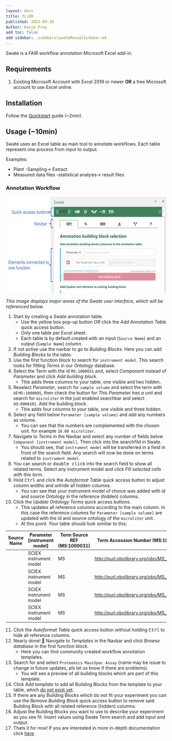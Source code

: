```yaml
---
layout: docs
title: TL;DR
published: 2022-09-19
Author: Kevin Frey
add toc: false
add sidebar: _sidebars\swateManualSidebar.md
---
```


Swate is a FAIR workflow annotation Microsoft Excel add-in. 

## Requirements

1. Existing Microsoft Account with Excel 2019 or newer **OR** a free Microsoft account to use Excel online.

## Installation

Follow the [Quickstart](./docs01-installing-Swate.html) guide (~2min).

## Usage (~10min)

Swate uses an Excel table as main tool to annotate workflows. Each table represent one process from input to output.

Examples:
- Plant -Sampling-> Extract
- Measured data files -statistical analysis-> result files

### Annotation Workflow

<img src="./../../img/Swate-Overlay-Exp.jpg?v27.01.202" style="height: 300px">

*This image displays major areas of the Swate user interface, which will be referenced below.*

1. Start by creating a Swate annotation table.
    - Use the yellow box pop-up button *OR* click the *Add Annotation Table* quick access button.
    - Only one table per Excel sheet.
    - Each table is by default created with an input (`Source Name`) and an output (`Sample Name`) column.
2. If not active use the navbar to go to *Building Blocks*. Here you can add *Building Blocks* to the table. 
3. Use the first function block to search for `instrument model`. This search looks for fitting *Terms* in our *Ontology* database.
4. Select the Term with the id `MS:1000031` and, select *Component* instead of *Parameter* and click *Add building block*.
    - This adds three columns to your table, one visible and two hidden.
5. Reselect *Parameter*, search for `sample volume` and select the term with id `MS:1000005`, then check the button for *This Parameter has a unit* and search for `microliter` in the just enabled searchbar and select `UO:0000101`. Add the building block.
    - This adds four columns to your table, one visible and three hidden.
6. Select any field below `Parameter [sample volume]` and add any numbers as volume.
    - You can see that the numbers are complemented with the chosen unit. for example `10.00 microliter`.
7. Navigate to *Terms* in the Navbar and select any number of fields below `Component [instrument model]`. Then click into the searchfild in Swate. 
    - You should see, that `instrument model` will be transferred in a field in front of the search field. Any search will now be done on terms related to `instrument model`. 
8. You can search or <kbd>double click</kbd> into the search field to show all related terms. Select any instrument model and click *Fill selected cells with this term*.
9. Hold <kbd>Ctrl</kbd> and click the *Autoformat Table* quick access button to adjust column widths and unhide all hidden columns.
    - You can see that your instrument model of choice was added with id and source Ontology in the reference (hidden) columns.
10. Click the *Update Ontology Terms* quick access buttons.
    - This updates all reference columns according to the main column. In this case the reference columns for `Parameter [sample volume]` are updated with the id and source ontology of the `microliter` unit.
    - At this point. Your table should look similiar to this:

| Source Name 	| Parameter [instrument model] 	| Term Source REF (MS:1000031) 	| Term Accession Number (MS:1000031)        	| Parameter [sample volume] 	| Unit       	| Term Source REF (MS:1000005) 	| Term Accession Number (MS:1000005)        	| Sample Name 	|
|-------------	|------------------------------	|------------------------------	|-------------------------------------------	|---------------------------	|------------	|------------------------------	|-------------------------------------------	|-------------	|
|             	| SCIEX instrument model       	| MS                           	| http://purl.obolibrary.org/obo/MS_1000121 	| 10.00 microliter          	| microliter 	| UO                           	| http://purl.obolibrary.org/obo/UO_0000101 	|             	|
|             	| SCIEX instrument model       	| MS                           	| http://purl.obolibrary.org/obo/MS_1000121 	| 5.00 microliter           	| microliter 	| UO                           	| http://purl.obolibrary.org/obo/UO_0000101 	|             	|
|             	| SCIEX instrument model       	| MS                           	| http://purl.obolibrary.org/obo/MS_1000121 	| 5.00 microliter           	| microliter 	| UO                           	| http://purl.obolibrary.org/obo/UO_0000101 	|             	|
|             	| SCIEX instrument model       	| MS                           	| http://purl.obolibrary.org/obo/MS_1000121 	| 5.00 microliter           	| microliter 	| UO                           	| http://purl.obolibrary.org/obo/UO_0000101 	|             	|

11. Click the *Autoformat Table* quick access button without holding <kbd>Ctrl</kbd> to hide all reference columns.
12. Nearly done! 🎉 Navigate to *Templates* in the Navbar and click *Browse database* in the first function block.
    - Here you can find community created workflow annotation templates.
13. Search for and select `Proteomics MassSpec Assay` (name may be issue to change in future updates, pls let us know if there are problems). 
    - You will see a preview of all building blocks which are part of this template.
14. Click *Add template* to add all Building Blocks from the template to your table, which <u>do not exist yet</u>.
15. If there are any Building Blocks which do not fit your experiment you can use the *Remove Building Block* quick access button to remove said Building Block with all related reference (hidden) columns.
16. Adjust the Building Blocks you want to use to describe your experiment as you see fit. Insert values using Swate Term search and add input and output.
17. Thats it for now! If you are interested in more in-depth documentation click [here](/index.html).